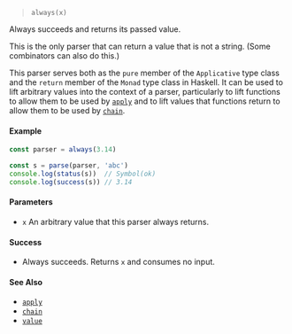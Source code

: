 <!--
 Copyright (c) 2020 Thomas J. Otterson
 
 This software is released under the MIT License.
 https://opensource.org/licenses/MIT
-->

> `always(x)`

Always succeeds and returns its passed value.

This is the only parser that can return a value that is not a string. (Some combinators can also do this.)

This parser serves both as the `pure` member of the `Applicative` type class and the `return` member of the `Monad` type class in Haskell. It can be used to lift arbitrary values into the context of a parser, particularly to lift functions to allow them to be used by [`apply`](apply.md) and to lift values that functions return to allow them to be used by [`chain`](chain.md).

#### Example

```javascript
const parser = always(3.14)

const s = parse(parser, 'abc')
console.log(status(s))  // Symbol(ok)
console.log(success(s)) // 3.14
```

#### Parameters

* `x` An arbitrary value that this parser always returns.

#### Success

* Always succeeds. Returns `x` and consumes no input.

#### See Also

* [`apply`](apply.md)
* [`chain`](chain.md)
* [`value`](value.md)